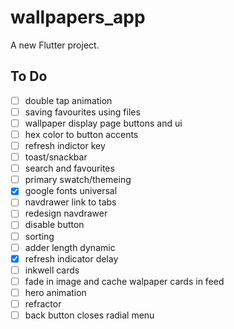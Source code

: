# wallpapers_app

A new Flutter project.

## To Do

- [ ] double tap animation
- [ ] saving favourites using files
- [ ] wallpaper display page buttons and ui
- [ ] hex color to button accents
- [ ] refresh indictor key
- [ ] toast/snackbar
- [ ] search and favourites
- [ ] primary swatch/themeing
- [x] google fonts universal
- [ ] navdrawer link to tabs
- [ ] redesign navdrawer
- [ ] disable button
- [ ] sorting
- [ ] adder length dynamic
- [x] refresh indicator delay
- [ ] inkwell cards
- [ ] fade in image and cache walpaper cards in feed
- [ ] hero animation
- [ ] refractor
- [ ] back button closes radial menu
